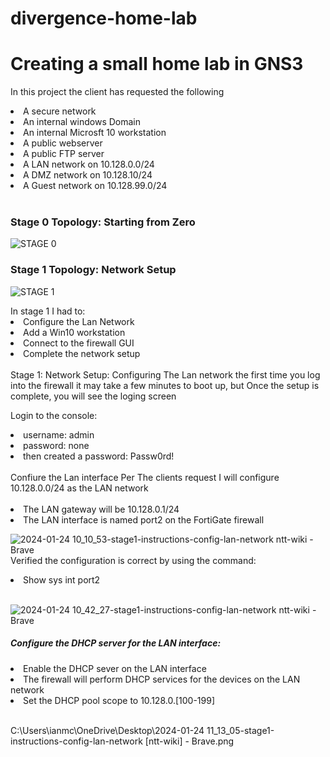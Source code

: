 # divergence-home-lab
<h1>Creating a small home lab in GNS3</h1>
<head> </head> In this project the client has requested the following </head>
<ol></ol>
<li>A secure network</li>
<li>An internal windows Domain</li>
<li>An internal Microsft 10 workstation</li> 
<li>A public webserver</li>
<li>A public FTP server</li>
<li>A LAN network on 10.128.0.0/24</li>
<li>A DMZ network on 10.128.10/24</li>
<li>A Guest network on 10.128.99.0/24</li>
<br>
<h3>Stage 0 Topology: Starting from Zero</h3>

![STAGE 0](https://github.com/notsilentxd/divergence-home-lab/assets/157625570/2960e05e-27ed-4ae0-b405-91613a56d3bc)

<h3>Stage 1 Topology: Network Setup</h3>

![STAGE 1](https://github.com/notsilentxd/divergence-home-lab/assets/157625570/d4816747-1b83-4f80-8ef5-64c1a8949d41)

</head> In stage 1 I had to: </head>

  <li>Configure the Lan Network</li>
  <li>Add a Win10 workstation</li>
  <li>Connect to the firewall GUI</li>
  <lI>Complete the network setup</lI>
<br>
Stage 1: Network Setup: Configuring The Lan network

</head>the first time you log into the firewall it may take a few minutes to boot up, but Once the setup is complete, you will see the loging screen</head>

Login to the console:
<li>username: admin</li>
<li>password: none </li> 
    <li>then created a password: Passw0rd!</li>
<br>

<head>Confiure the Lan interface</head>
Per The clients request I will configure 10.128.0.0/24 as the LAN network
<br>
<br>
<li>The LAN gateway will be 10.128.0.1/24</li>
<li>The LAN interface is named port2 on the FortiGate firewall</li>

![2024-01-24 10_10_53-stage1-instructions-config-lan-network  ntt-wiki  - Brave](https://github.com/notsilentxd/divergence-home-lab/assets/157625570/c86fea8e-a062-45e2-a2ca-a86fb6a658e5)
<br> 
Verified the configuration is correct by using the command:
<li>Show sys int port2</li>
<br>

![2024-01-24 10_42_27-stage1-instructions-config-lan-network  ntt-wiki  - Brave](https://github.com/notsilentxd/divergence-home-lab/assets/157625570/00ccb984-24b7-4c6b-bffb-1616f2119966)
<br>
<h5>Configure the DHCP server for the LAN interface:</h5>
<li>Enable the DHCP sever on the LAN interface</li>
<li>The firewall will perform DHCP services for the devices on the LAN network</li>
<li>Set the DHCP pool scope to 10.128.0.[100-199]</li>
<br>

C:\Users\ianmc\OneDrive\Desktop\2024-01-24 11_13_05-stage1-instructions-config-lan-network [ntt-wiki] - Brave.png
